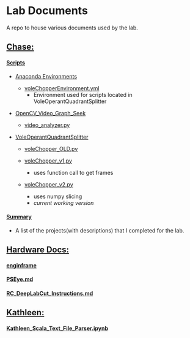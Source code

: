 # Lab Documents
A repo to house various documents used by the lab.

## [Chase:](https://github.com/donaldsonlab/Documents/tree/master/Chase)
#### [Scripts](https://github.com/donaldsonlab/Documents/tree/master/Chase/Scripts)
  * [Anaconda Environments](https://github.com/donaldsonlab/Documents/tree/master/Chase/Scripts/Anaconda%20Environments)
    * [voleChopperEnvironment.yml](https://github.com/donaldsonlab/Documents/blob/master/Chase/Scripts/Anaconda%20Environments/voleChopperEnvironment.yml)
      * Environment used for scripts located in VoleOperantQuadrantSplitter
      
  * [OpenCV_Video_Graph_Seek](https://github.com/donaldsonlab/Documents/tree/master/Chase/Scripts/OpenCV_Video_Graph_Seek)
    * [video_analyzer.py](https://github.com/donaldsonlab/Documents/blob/master/Chase/Scripts/OpenCV_Video_Graph_Seek/video_analyzer.py)

  * [VoleOperantQuadrantSplitter](https://github.com/donaldsonlab/Documents/tree/master/Chase/Scripts/VoleOperantQuadrantSplitter)
    * [voleChopper_OLD.py](https://github.com/donaldsonlab/Documents/blob/master/Chase/Scripts/VoleOperantQuadrantSplitter/voleChopper_OLD.py)

    * [voleChopper_v1.py](https://github.com/donaldsonlab/Documents/blob/master/Chase/Scripts/VoleOperantQuadrantSplitter/voleChopper_v1.py)
      * uses function call to get frames
    * [voleChopper_v2.py](https://github.com/donaldsonlab/Documents/blob/master/Chase/Scripts/VoleOperantQuadrantSplitter/voleChopper_v2.py)
      * uses numpy slicing
      * *current working version*

#### [Summary](https://github.com/donaldsonlab/Documents/tree/master/Chase/Summary)
  * A list of the projects(with descriptions) that I completed for the lab.
  
## [Hardware Docs:](https://github.com/donaldsonlab/Documents/tree/master/Hardware%20Docs)
#### [enginframe](https://github.com/donaldsonlab/Documents/tree/master/Hardware%20Docs/enginframe)

#### [PSEye.md](https://github.com/donaldsonlab/Documents/blob/master/Hardware%20Docs/PSEye.md)

#### [RC_DeepLabCut_Instructions.md](https://github.com/donaldsonlab/Documents/blob/master/Hardware%20Docs/RC_DeepLabCut_Instructions.md)

## [Kathleen:](https://github.com/donaldsonlab/Documents/tree/master/Kathleen)
#### [Kathleen_Scala_Text_File_Parser.ipynb](https://github.com/donaldsonlab/Documents/blob/master/Kathleen/Kathleen_Scala_Text_File_Parser.ipynb)
